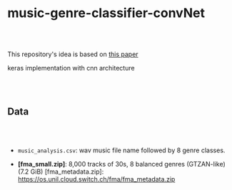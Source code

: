# music-genre-classifier-convNet

</br>

</br>

This repository's idea is based on [this paper](https://arxiv.org/pdf/1608.04363.pdf)

keras implementation with cnn architecture


</br>

</br>

## Data

</br>

</br>


* `music_analysis.csv`: wav music file name followed by 8 genre classes.

* **[fma_small.zip]**: 8,000 tracks of 30s, 8 balanced genres (GTZAN-like) (7.2 GiB)
[fma_metadata.zip]: https://os.unil.cloud.switch.ch/fma/fma_metadata.zip
